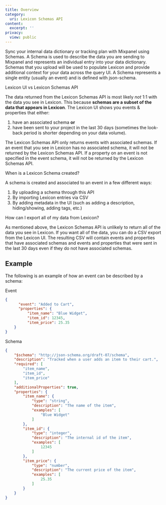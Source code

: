 ```yaml
---
title: Overview
category:
  uri: Lexicon Schemas API
content:
  excerpt: ''
privacy:
  view: public
---
```

Sync your internal data dictionary or tracking plan with Mixpanel using Schemas. A Schema is used to describe the data you are sending to Mixpanel and represents an individual entry into your data dictionary. Schemas that you upload will be used to populate Lexicon and provide additional context for your data across the query UI. A Schema represents a single entity (usually an event) and is defined with json-schema.

<Callout icon="📘" theme="info">
  Lexicon UI vs Lexicon Schemas API

  The data returned from the Lexicon Schemas API is most likely _not_ 1:1 with the data you see in Lexicon. This because **schemas are a subset of the data that appears in Lexicon**. The Lexicon UI shows you events & properties that either:

  1. have an associated schema **or**
  2. have been sent to your project in the last 30 days (sometimes the look-back period is shorter depending on your data volume).

  The Lexicon Schemas API only returns events with associated schemas. If an event that you see in Lexicon has no associated schema, it will not be returned by the Lexicon Schemas API. If a property on an event is not specified in the event schema, it will not be returned by the Lexicon Schemas API.
</Callout>

<Callout icon="📘" theme="info">
  When is a Lexicon Schema created?

  A schema is created and associated to an event in a few different ways:

  1. By uploading a schema through this API
  2. By importing Lexicon entries via CSV
  3. By adding metadata in the UI (such as adding a description, hiding/showing, adding tags, etc.)
</Callout>

<Callout icon="📘" theme="info">
  How can I export all of my data from Lexicon?

  As mentioned above, the Lexicon Schemas API is unlikely to return all of the data you see in Lexicon. If you want all of the data, you can do a CSV export from the Lexicon UI. The resulting CSV will contain events and properties that have associated schemas and events and properties that were sent in the last 30 days even if they do not have associated schemas.
</Callout>

## Example

The following is an example of how an event can be described by a schema:

Event

```json
{
      "event": "Added to Cart",
      "properties": {
          "item_name": "Blue Widget",
          "item_id": 12345,
          "item_price": 25.35
    }
}
```

Schema

```json
{
    "$schema": "http://json-schema.org/draft-07/schema",
    "description": "Tracked when a user adds an item to their cart.",
    "required": [
        "item_name",
        "item_id",
        "item_price"
    ],
    "additionalProperties": true,
    "properties": {
        "item_name": {
            "type": "string",
            "description": "The name of the item",
            "examples": [
                "Blue Widget"
            ]
        },
        "item_id": {
            "type": "integer",
            "description": "The internal id of the item",
            "examples": [
                12345
            ]
        },
        "item_price": {
            "type": "number",
            "description": "The current price of the item",
            "examples": [
                25.35
            ]
        }
    }
}
```
